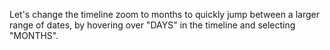 <p>Let's change the timeline zoom to months to quickly jump between a larger range of dates, by hovering over "DAYS" in the timeline and selecting "MONTHS".</p>
